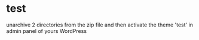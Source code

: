 # test
unarchive 2 directories from the zip file and then activate the theme 'test' in admin panel of yours WordPress
